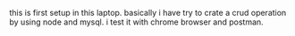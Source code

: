 this is first setup in this laptop. 
basically i have try to crate a crud 
operation by using node and mysql. 
i test it with chrome browser and postman.
